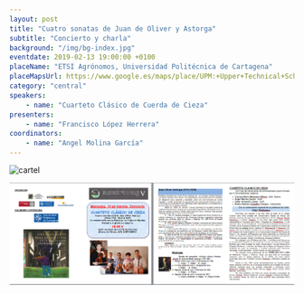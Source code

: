 ```yaml
---
layout: post
title: "Cuatro sonatas de Juan de Oliver y Astorga"
subtitle: "Concierto y charla"
background: "/img/bg-index.jpg"
eventdate: 2019-02-13 19:00:00 +0100
placeName: "ETSI Agrónomos, Universidad Politécnica de Cartagena"
placeMapsUrl: https://www.google.es/maps/place/UPM:+Upper+Technical+School+of+Agricultural+Engineers/@40.4422883,-3.7303994,17z/data=!3m1!4b1!4m5!3m4!1s0xd422839e67a50ff:0xaab5c8af11062a4d!8m2!3d40.4422842!4d-3.7282107?hl=en
category: "central"
speakers:
    - name: "Cuarteto Clásico de Cuerda de Cieza"
presenters:
    - name: "Francisco López Herrera"
coordinators:
    - name: "Angel Molina García"
---
```


![cartel](/img/posts/sonatascartagena.jpeg)  

![cartel](/img/posts/astorgacartagena.png)

